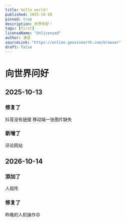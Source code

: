 ```yaml
---
title: hello world！
published: 2025-10-10
pinned: true
description: 世界你好！
tags: [first]
licenseName: "Unlicensed"
author: 清梁
sourceLink: "https://online.geovisearth.com/browser"
draft: false
---
```


# 向世界问好

## 2025-10-13 
### 修复了
抖音没有链接
移动端一张图片缺失
### 新增了
评论网站

## 2026-10-14
### 添加了
人祖传
### 修复了
昨晚的人机操作😡